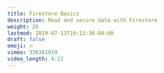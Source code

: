 ```yaml
---
title: Firestore Basics
description: Read and secure data with Firestore
weight: 26
lastmod: 2019-07-13T10:13:30-04:00
draft: false
emoji: 🔥
vimeo: 336361919
video_length: 4:21
---
```

